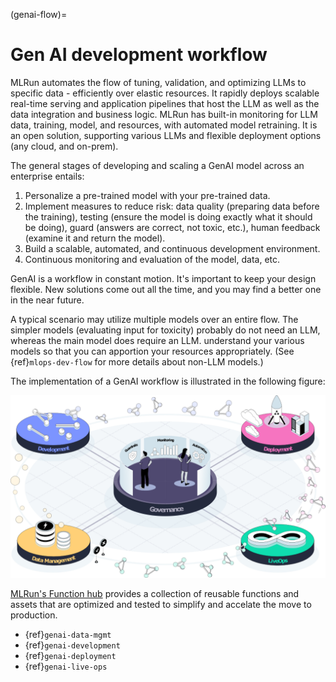 (genai-flow)=

# Gen AI development workflow

MLRun automates the flow of tuning, validation, and optimizing LLMs to specific data - efficiently over elastic resources. 
It rapidly deploys scalable real-time serving and application pipelines that host the LLM as well as the data integration and business logic.
MLRun has built-in monitoring for LLM data, training, model, and resources, with automated model retraining.
It is an open solution, supporting various LLMs and flexible deployment options (any cloud, and on-prem).

The general stages of developing and scaling a GenAI model across an enterprise entails:
1. Personalize a pre-trained model with your pre-trained data.
2. Implement measures to reduce risk: data quality (preparing data before the training), testing (ensure the model is 
doing exactly what it should be doing), guard  (answers are correct, not toxic, etc.), human feedback (examine it and return the model).
2. Build a scalable, automated, and continuous development environment.
2. Continuous monitoring and evaluation of the model, data, etc.

GenAI is a workflow in constant motion.
It's important to keep your design flexible. New solutions come out all the time, and you 
may find a better one in the near future.

A typical scenario may utilize multiple models over an entire flow. The simpler models (evaluating input for toxicity) 
probably do not need an LLM, whereas the main model does require an LLM. understand your various models so that you can 
apportion your resources appropriately. (See {ref}`mlops-dev-flow` for more details about non-LLM models.)


The implementation of a GenAI workflow is illustrated in the following figure:

<img src="../_static/images/genai-flow.png" width="600" >


[MLRun's Function hub](https://www.mlrun.org/hub/functions) provides a collection of reusable functions 
and assets that are optimized and tested to simplify and accelate the move to production.

- {ref}`genai-data-mgmt`
- {ref}`genai-development`
- {ref}`genai-deployment`
- {ref}`genai-live-ops`




